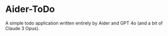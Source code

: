 # Aider-ToDo

A simple todo application written entirely by Aider and GPT 4o (and a bit of Claude 3 Opus).
